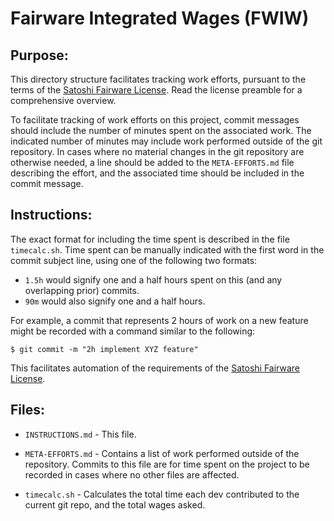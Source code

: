 # Fairware Integrated Wages (FWIW)

## Purpose:

This directory structure facilitates tracking work efforts, pursuant to the terms of the [Satoshi Fairware License](https://satoshidnc.com/licenses). Read the license preamble for a comprehensive overview.

To facilitate tracking of work efforts on this project, commit messages should include the number of minutes spent on the associated work. The indicated number of minutes may include work performed outside of the git repository. In cases where no material changes in the git repository are otherwise needed, a line should be added to the `META-EFFORTS.md` file describing the effort, and the associated time should be included in the commit message.

## Instructions:

The exact format for including the time spent is described in the file `timecalc.sh`. Time spent can be manually indicated with the first word in the commit subject line, using one of the following two formats:

- `1.5h` would signify one and a half hours spent on this (and any overlapping prior) commits.
- `90m` would also signify one and a half hours.

For example, a commit that represents 2 hours of work on a new feature might be recorded with a command similar to the following:

```
$ git commit -m "2h implement XYZ feature"
```

This facilitates automation of the requirements of the [Satoshi Fairware License](https://satoshidnc.com/licenses).


## Files:

- `INSTRUCTIONS.md` - This file.

- `META-EFFORTS.md` - Contains a list of work performed outside of the repository. Commits to this file are for time spent on the project to be recorded in cases where no other files are affected.

- `timecalc.sh` - Calculates the total time each dev contributed to the current git repo, and the total wages asked.
